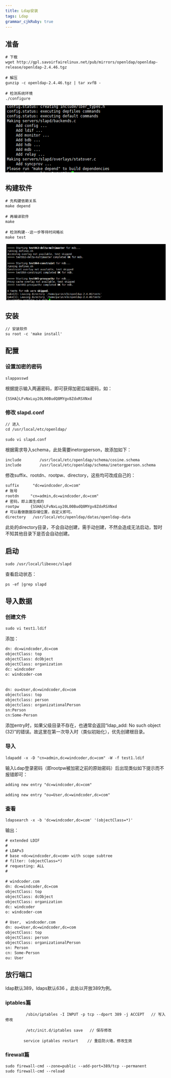 ```yaml
---
title: Ldap安装
tags: Ldap
grammar_cjkRuby: true
---
```


## 准备
```
# 下载
wget http://gpl.savoirfairelinux.net/pub/mirrors/openldap/openldap-release/openldap-2.4.46.tgz

# 解压
gunzip -c openldap-2.4.46.tgz | tar xvfB -

# 检测系统环境
./configure

```
![enter description here](./images/1541148699442.png)
	
## 构建软件
```
# 先构建依赖关系
make depend

# 再编译软件
make

# 检测构建--这一步等待时间略长
make test

```
![enter description here](./images/1541152333988.png)

## 安装
```
// 安装软件
su root -c 'make install'
```
## 配置

### 设置加密的密码

```
slappasswd
```
根据提示输入两遍密码，即可获得加密后端密码，如：
```
{SSHA}LFvNxLuy20L00BudQ8MYgv8ZdxRSXNxd
```


### 修改 slapd.conf

```
// 进入
cd /usr/local/etc/openldap/

sudo vi slapd.conf
```

根据需求导入schema，此处需要inetorgperson，故添加如下：
```
include        /usr/local/etc/openldap/schema/cosine.schema
include        /usr/local/etc/openldap/schema/inetorgperson.schema
```
修改suffix、rootdn、rootpw、directory，这些均可改成自己的：
```
suffix		"dc=windcoder,dc=com"
# 账号
rootdn     "cn=admin,dc=windcoder,dc=com"
# 密码，即上面生成的
rootpw     {SSHA}LFvNxLuy20L00BudQ8MYgv8ZdxRSXNxd
# 可以看做数据存储位置，自定义即可。
directory	/usr/local/etc/openldap/datas/openldap-data
```
此处的directory目录，不会自动创建，需手动创建，不然会造成无法启动，暂时不知其他目录下是否会自动创建。

## 启动
```
sudo /usr/local/libexec/slapd
```
查看启动状态：
```
ps -ef |grep slapd
```

## 导入数据

### 创建文件
```
sudo vi test1.ldif
```
添加：

```
dn: dc=windcoder,dc=com
objectClass: top
objectClass: dcObject
objectClass: organization
dc: windcoder
o: windcoder-com


dn: ou=User,dc=windcoder,dc=com
objectclass: top
objectclass: person
objectclass: organizationalPerson
sn:Person
cn:Some-Person
```
添加entry时，如果父级目录不存在，也通常会返回“ldap_add: No such object (32)”的错误。故这里在第一次导入时（类似初始化），优先创建根目录。

### 导入

```
ldapadd -x -D "cn=admin,dc=windcoder,dc=com" -W -f test1.ldif
```
输入Ldap登录密码（即rootpw被加密之前的原始密码）后出现类似如下提示而不报错即可：

```
adding new entry "dc=windcoder,dc=com"

adding new entry "ou=User,dc=windcoder,dc=com"
```
### 查看
```
ldapsearch -x -b 'dc=windcoder,dc=com' '(objectClass=*)'
```
输出：
```
# extended LDIF
#
# LDAPv3
# base <dc=windcoder,dc=com> with scope subtree
# filter: (objectClass=*)
# requesting: ALL
#

# windcoder.com
dn: dc=windcoder,dc=com
objectClass: top
objectClass: dcObject
objectClass: organization
dc: windcoder
o: windcoder-com

# User,  windcoder.com
dn: ou=User,dc=windcoder,dc=com
objectClass: top
objectClass: person
objectClass: organizationalPerson
sn: Person
cn: Some-Person
ou: User
```

## 放行端口
ldap默认389，ldaps默认636 。此处以开放389为例。
### iptables篇

```
         /sbin/iptables -I INPUT -p tcp --dport 389 -j ACCEPT   // 写入修改
 
         /etc/init.d/iptables save   // 保存修改
 
        service iptables restart    // 重启防火墙，修改生效
```
### firewall篇

```
sudo firewall-cmd --zone=public --add-port=389/tcp --permanent
sudo firewall-cmd --reload
```